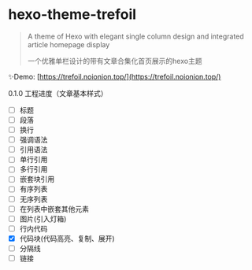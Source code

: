 # hexo-theme-trefoil

> A theme of Hexo with elegant single column design and integrated article homepage display
>
> 一个优雅单栏设计的带有文章合集化首页展示的hexo主题

✨Demo: [https://trefoil.noionion.top/](https://trefoil.noionion.top/)

0.1.0 工程进度（文章基本样式）

- [ ] 标题
- [ ] 段落
- [ ] 换行
- [ ] 强调语法
- [ ] 引用语法
- [ ] 单行引用
- [ ] 多行引用
- [ ] 嵌套块引用
- [ ] 有序列表
- [ ] 无序列表
- [ ] 在列表中嵌套其他元素
- [ ] 图片(引入灯箱)
- [ ] 行内代码
- [x] 代码块(代码高亮、复制、展开)
- [ ] 分隔线
- [ ] 链接